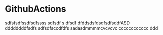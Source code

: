 # GithubActions
 
 sdfsfsdfssdfsdfssss
sdfsdf s dfsdf dfddsdsfdsdfsdfsddfASD
ddddddddfsdfs
sdfsdfsccdfdfs
sadasdmmmmcvcvcvc
cccccccccccc
ddd
